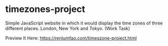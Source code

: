 # timezones-project
Simple JavaScript website in which it would display the time zones of three different places. London, New York and Tokyo. (Work Task)

Preview It Here: https://renlumfao.com/timeszone-project.html

